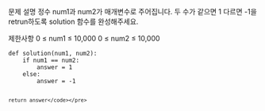 <p>문제 설명
정수 num1과 num2가 매개변수로 주어집니다. 두 수가 같으면 1 다르면 -1을 retrun하도록 solution 함수를 완성해주세요.</p>
<p>제한사항
0 ≤ num1 ≤ 10,000
0 ≤ num2 ≤ 10,000</p>
<pre><code>def solution(num1, num2):
    if num1 == num2:
        answer = 1
    else:
        answer = -1

    return answer</code></pre>